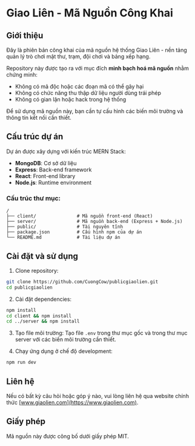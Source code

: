 # Giao Liên - Mã Nguồn Công Khai

## Giới thiệu

Đây là phiên bản công khai của mã nguồn hệ thống Giao Liên - nền tảng quản lý trò chơi mật thư, trạm, đội chơi và bảng xếp hạng.

Repository này được tạo ra với mục đích **minh bạch hoá mã nguồn** nhằm chứng minh:
- Không có mã độc hoặc các đoạn mã có thể gây hại
- Không có chức năng thu thập dữ liệu người dùng trái phép
- Không có gian lận hoặc hack trong hệ thống

Để sử dụng mã nguồn này, bạn cần tự cấu hình các biến môi trường và thông tin kết nối cần thiết.

## Cấu trúc dự án

Dự án được xây dựng với kiến trúc MERN Stack:
- **MongoDB**: Cơ sở dữ liệu
- **Express**: Back-end framework
- **React**: Front-end library
- **Node.js**: Runtime environment

### Cấu trúc thư mục:

```
/
├── client/               # Mã nguồn front-end (React)
├── server/               # Mã nguồn back-end (Express + Node.js)
├── public/               # Tài nguyên tĩnh
├── package.json          # Cấu hình npm của dự án
└── README.md             # Tài liệu dự án
```

## Cài đặt và sử dụng

1. Clone repository:
```bash
git clone https://github.com/CuongCow/publicgiaolien.git
cd publicgiaolien
```

2. Cài đặt dependencies:
```bash
npm install
cd client && npm install
cd ../server && npm install
```

3. Tạo file môi trường:
Tạo file `.env` trong thư mục gốc và trong thư mục server với các biến môi trường cần thiết.

4. Chạy ứng dụng ở chế độ development:
```bash
npm run dev
```

## Liên hệ

Nếu có bất kỳ câu hỏi hoặc góp ý nào, vui lòng liên hệ qua website chính thức [www.giaolien.com](https://www.giaolien.com).

## Giấy phép

Mã nguồn này được công bố dưới giấy phép MIT. 
